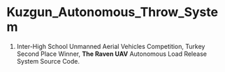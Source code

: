 # Kuzgun_Autonomous_Throw_System
1. Inter-High School Unmanned Aerial Vehicles Competition, Turkey Second Place Winner, <strong>The Raven UAV</strong> Autonomous Load Release System Source Code.
